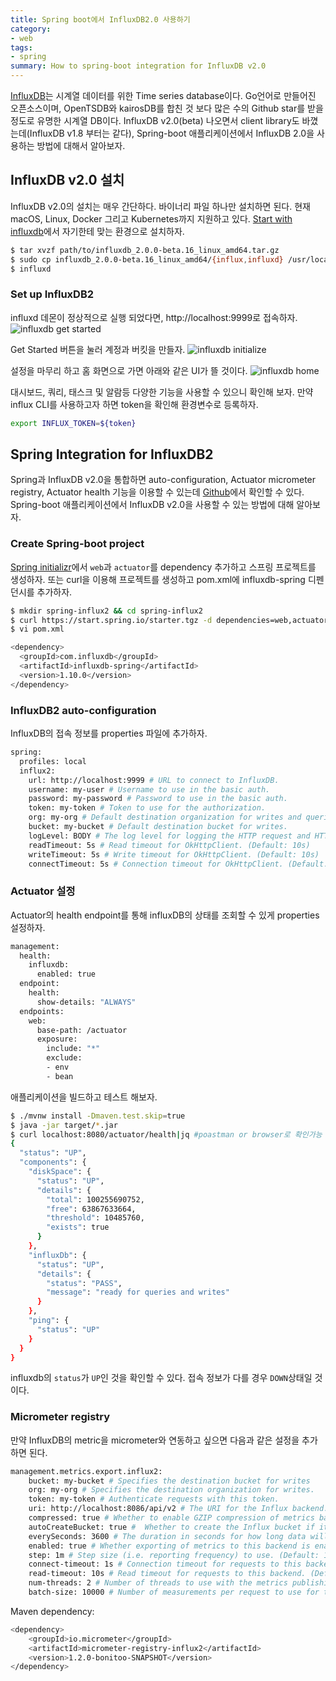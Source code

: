 ```yaml
---
title: Spring boot에서 InfluxDB2.0 사용하기
category:
- web
tags:
- spring
summary: How to spring-boot integration for InfluxDB v2.0
---
```

[InfluxDB](https://www.influxdata.com/products/influxdb-overview/)는 시계열 데이터를 위한 Time series database이다. Go언어로 만들어진 오픈소스이며, OpenTSDB와 kairosDB를 합친 것 보다 많은 수의 Github star를 받을 정도로 유명한 시계열 DB이다. InfluxDB v2.0(beta) 나오면서 client library도 바꼈는데(InfluxDB v1.8 부터는 같다), Spring-boot 애플리케이션에서 InfluxDB 2.0을 사용하는 방법에 대해서 알아보자.

## InfluxDB v2.0 설치
InfluxDB v2.0의 설치는 매우 간단하다. 바이너리 파일 하나만 설치하면 된다. 현재 macOS, Linux, Docker 그리고 Kubernetes까지 지원하고 있다. [Start with influxdb](https://v2.docs.influxdata.com/v2.0/get-started/#start-with-influxdb-oss)에서 자기한테 맞는 환경으로 설치하자.

```bash
$ tar xvzf path/to/influxdb_2.0.0-beta.16_linux_amd64.tar.gz
$ sudo cp influxdb_2.0.0-beta.16_linux_amd64/{influx,influxd} /usr/local/bin/
$ influxd
```

### Set up InfluxDB2
influxd 데몬이 정상적으로 실행 되었다면, http://localhost:9999로 접속하자.
![influxdb get started](/assets/img/posts/2020-08-08-spring-boot-influxdb2-get-started.png)

Get Started 버튼을 눌러 계정과 버킷을 만들자.
![influxdb initialize](/assets/img/posts/2020-08-08-spring-boot-influxdb2-initialize.png)

설정을 마무리 하고 홈 화면으로 가면 아래와 같은 UI가 뜰 것이다.
![influxdb home](/assets/img/posts/2020-08-08-spring-boot-influxdb2-home.png)

대시보드, 쿼리, 태스크 및 알람등 다양한 기능을 사용할 수 있으니 확인해 보자. 만약 influx CLI를 사용하고자 하면 token을 확인해 환경변수로 등록하자.
```bash
export INFLUX_TOKEN=${token}
```

## Spring Integration for InfluxDB2
Spring과 InfluxDB v2.0을 통합하면 auto-configuration, Actuator micrometer registry, Actuator health 기능을 이용할 수 있는데 [Github](https://github.com/influxdata/influxdb-client-java/tree/master/spring)에서 확인할 수 있다.  
Spring-boot 애플리케이션에서 InfluxDB v2.0을 사용할 수 있는 방법에 대해 알아보자.

### Create Spring-boot project
[Spring initializr](https://start.spring.io/)에서 `web`과  `actuator`를 dependency 추가하고 스프링 프로젝트를 생성하자.
또는 curl을 이용해 프로젝트를 생성하고 pom.xml에 influxdb-spring 디펜던시를 추가하자.
```bash
$ mkdir spring-influx2 && cd spring-influx2
$ curl https://start.spring.io/starter.tgz -d dependencies=web,actuator | tar -xzvf -
$ vi pom.xml
```
```bash
<dependency>
  <groupId>com.influxdb</groupId>
  <artifactId>influxdb-spring</artifactId>
  <version>1.10.0</version>
</dependency>
```

### InfluxDB2 auto-configuration
InfluxDB의 접속 정보를 properties 파일에 추가하자.
```bash
spring:
  profiles: local
  influx2: 
    url: http://localhost:9999 # URL to connect to InfluxDB.
    username: my-user # Username to use in the basic auth.
    password: my-password # Password to use in the basic auth.
    token: my-token # Token to use for the authorization.
    org: my-org # Default destination organization for writes and queries.
    bucket: my-bucket # Default destination bucket for writes.
    logLevel: BODY # The log level for logging the HTTP request and HTTP response. (Default: NONE)
    readTimeout: 5s # Read timeout for OkHttpClient. (Default: 10s)
    writeTimeout: 5s # Write timeout for OkHttpClient. (Default: 10s)
    connectTimeout: 5s # Connection timeout for OkHttpClient. (Default: 10s)
```

### Actuator 설정
Actuator의 health endpoint를 통해 influxDB의 상태를 조회할 수 있게 properties 설정하자.
```bash
management:
  health:
    influxdb:
      enabled: true
  endpoint:
    health:
      show-details: "ALWAYS"
  endpoints:
    web:
      base-path: /actuator
      exposure:
        include: "*"
        exclude:
        - env
        - bean
```

애플리케이션을 빌드하고 테스트 해보자.
```bash
$ ./mvnw install -Dmaven.test.skip=true
$ java -jar target/*.jar
$ curl localhost:8080/actuator/health|jq #poastman or browser로 확인가능
{
  "status": "UP",
  "components": {
    "diskSpace": {
      "status": "UP",
      "details": {
        "total": 100255690752,
        "free": 63867633664,
        "threshold": 10485760,
        "exists": true
      }
    },
    "influxDb": {
      "status": "UP",
      "details": {
        "status": "PASS",
        "message": "ready for queries and writes"
      }
    },
    "ping": {
      "status": "UP"
    }
  }
}
```
influxdb의 `status`가 `UP`인 것을 확인할 수 있다. 접속 정보가 다를 경우 `DOWN`상태일 것이다.

### Micrometer registry
만약 InfluxDB의 metric을 micrometer와 연동하고 싶으면 다음과 같은 설정을 추가하면 된다.
```bash
management.metrics.export.influx2:
    bucket: my-bucket # Specifies the destination bucket for writes
    org: my-org # Specifies the destination organization for writes.
    token: my-token # Authenticate requests with this token.
    uri: http://localhost:8086/api/v2 # The URI for the Influx backend. (Default: http://localhost:8086/api/v2)
    compressed: true # Whether to enable GZIP compression of metrics batches published to Influx. (Default: true)
    autoCreateBucket: true #  Whether to create the Influx bucket if it does not exist before attempting to publish metrics to it. (Default: true)
    everySeconds: 3600 # The duration in seconds for how long data will be kept in the created bucket.
    enabled: true # Whether exporting of metrics to this backend is enabled. (Default: true)
    step: 1m # Step size (i.e. reporting frequency) to use. (Default: 1m)
    connect-timeout: 1s # Connection timeout for requests to this backend. (Default: 1s)
    read-timeout: 10s # Read timeout for requests to this backend. (Default: 10s)
    num-threads: 2 # Number of threads to use with the metrics publishing scheduler. (Default: 2)
    batch-size: 10000 # Number of measurements per request to use for this backend. If more measurements are found, then multiple requests will be made. (Default: 10000)
```

Maven dependency:
```bash
<dependency>
    <groupId>io.micrometer</groupId>
    <artifactId>micrometer-registry-influx2</artifactId>
    <version>1.2.0-bonitoo-SNAPSHOT</version>
</dependency>
```